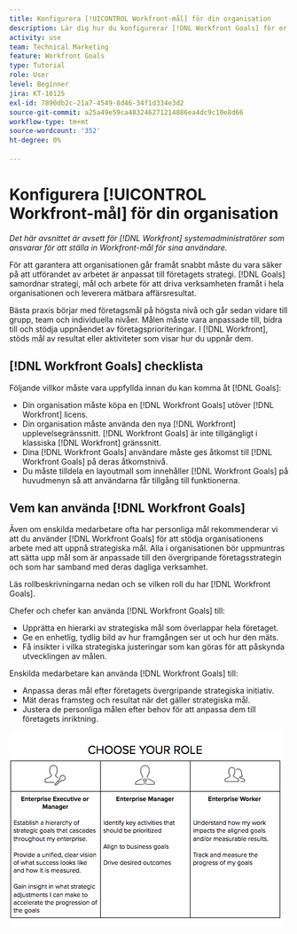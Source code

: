 ```yaml
---
title: Konfigurera [!UICONTROL Workfront-mål] för din organisation
description: Lär dig hur du konfigurerar [!DNL Workfront Goals] för er organisation, så att ni kan säkerställa att utförandet av arbetsuppgifterna är i linje med er strategi.
activity: use
team: Technical Marketing
feature: Workfront Goals
type: Tutorial
role: User
level: Beginner
jira: KT-10125
exl-id: 7890db2c-21a7-4549-8d46-34f1d334e3d2
source-git-commit: a25a49e59ca483246271214886ea4dc9c10e8d66
workflow-type: tm+mt
source-wordcount: '352'
ht-degree: 0%

---
```


# Konfigurera [!UICONTROL Workfront-mål] för din organisation

*Det här avsnittet är avsett för [!DNL Workfront] systemadministratörer som ansvarar för att ställa in Workfront-mål för sina användare.*

För att garantera att organisationen går framåt snabbt måste du vara säker på att utförandet av arbetet är anpassat till företagets strategi. [!DNL   Goals] samordnar strategi, mål och arbete för att driva verksamheten framåt i hela organisationen och leverera mätbara affärsresultat.

Bästa praxis börjar med företagsmål på högsta nivå och går sedan vidare till grupp, team och individuella nivåer. Målen måste vara anpassade till, bidra till och stödja uppnåendet av företagsprioriteringar. I [!DNL Workfront], stöds mål av resultat eller aktiviteter som visar hur du uppnår dem.

## [!DNL Workfront Goals] checklista

Följande villkor måste vara uppfyllda innan du kan komma åt [!DNL   Goals]:

* Din organisation måste köpa en [!DNL Workfront Goals] utöver [!DNL Workfront] licens.
* Din organisation måste använda den nya [!DNL Workfront] upplevelsegränssnitt. [!DNL Workfront Goals] är inte tillgängligt i klassiska [!DNL Workfront] gränssnitt.
* Dina [!DNL Workfront Goals] användare måste ges åtkomst till [!DNL Workfront Goals] på deras åtkomstnivå.
* Du måste tilldela en layoutmall som innehåller [!DNL Workfront Goals] på huvudmenyn så att användarna får tillgång till funktionerna.

## Vem kan använda [!DNL Workfront Goals]

Även om enskilda medarbetare ofta har personliga mål rekommenderar vi att du använder [!DNL Workfront Goals] för att stödja organisationens arbete med att uppnå strategiska mål. Alla i organisationen bör uppmuntras att sätta upp mål som är anpassade till den övergripande företagsstrategin och som har samband med deras dagliga verksamhet.

Läs rollbeskrivningarna nedan och se vilken roll du har [!DNL Workfront Goals].

Chefer och chefer kan använda [!DNL Workfront Goals] till:

* Upprätta en hierarki av strategiska mål som överlappar hela företaget.
* Ge en enhetlig, tydlig bild av hur framgången ser ut och hur den mäts.
* Få insikter i vilka strategiska justeringar som kan göras för att påskynda utvecklingen av målen.

Enskilda medarbetare kan använda [!DNL Workfront Goals] till:

* Anpassa deras mål efter företagets övergripande strategiska initiativ.
* Mät deras framsteg och resultat när det gäller strategiska mål.
* Justera de personliga målen efter behov för att anpassa dem till företagets inriktning.

![En bild med olika roller för Workfront-mål](assets/01-workfront-goals-choose-your-role.png)
